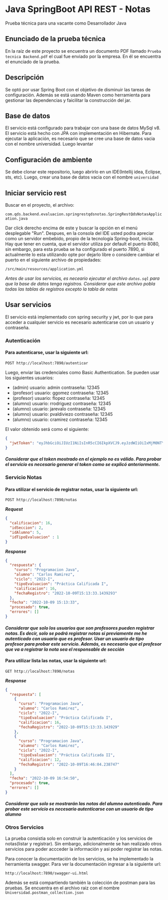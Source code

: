 # Java SpringBoot API REST - Notas
Prueba técnica para una vacante como Desarrollador Java

## Enunciado de la prueba técnica
En la raíz de este proyecto se encuentra un documento PDF llamado `Prueba tecnica Backend.pdf` el cual fue enviado por la empresa. En él se encuentra el enunciado de la prueba.

## Descripción

Se optó por usar Spring Boot con el objetivo de disminuir las tareas de configuración. Además se está usando Maven como herramienta para gestionar las dependencias y faicilitar la construcción del jar.

## Base de datos
El servicio está configurado para trabajar con una base de datos MySql v8. El servicio está hecho con JPA con implementación en Hibernate. Para ejecutar la aplicación, es necesario que se cree una base de datos vacia con el nombre universidad.
Luego levantar 

## Configuración de ambiente

Se debe clonar este repositorio, luego abrirlo en un IDE(Intellij idea, Eclipse, sts, etc). Luego, crear una base de datos vacia con el nombre `universidad`

## Iniciar servicio rest

Buscar en el proyecto, el archivo:

`com.qds.backend.evaluacion.springrestqdsnotas.SpringRestQdsNotasApplication.java`

Dar click derecho encima de este y buscar la opción en el menú desplegable "Run". Despues, en la consola del IDE usted podra apreciar como un servidor embebido, propio de la tecnología Spring-boot, inicia. Hay que tener en cuenta, que el servidor utiliza por default el puerto 8080, sin embargo, para esta prueba se ha configurado el puerto 7890, si actualmente lo esta utilizando opte por dejarlo libre o considere cambiar el puerto en el siguiente archivo de propiedades:

`/src/main/resources/application.yml`

*Antes de usar los servicios, es neceario ejecutar el archivo `datos.sql` para que la base de datos tenga registros. Considerar que este archivo pobla todas las tablas de registros excepto la tabla de notas*

## Usar servicios
El servicio está implementado con spring security y jwt, por lo que para acceder a cualquier servicio es necesario autenticarse con un usuario y contraseña.

### Autenticación
#### Para autenticarse, usar la siguiente url:

`POST http://localhost:7890/autenticar`

Luego, enviar las credenciales como Basic Authentication.
Se pueden usar los siguientes usuarios:
* (admin) usuario: admin  contraseña: 12345
* (profesor) usuario: ggomez  contraseña: 12345
* (profesor) usuario: flopez  contraseña: 12345
* (alumno) usuario: rrodriguez  contraseña: 12345
* (alumno) usuario: jarevalo  contraseña: 12345
* (alumno) usuario: pvaldiviezo  contraseña: 12345
* (alumno) usuario: cramirez  contraseña: 12345

El valor obtenido será como el siguiente:

```json
{
  "jwtToken": "eyJhbGciOiJIUzI1NiIsInR5cCI6IkpXVCJ9.eyJzdWIiOiIxMjM0NTY3ODkwIiwibmFtZSI6IkpvaG4gRG9lIiwiaWF0IjoxNTE2MjM5MDIyfQ.SflKxwRJSMeKKF2QT4fwpMeJf36POk6yJV_adQssw5c"
}
```
#### *Considerar que el token mostrado en el ejemplo no es válido. Para probar el servicio es necesario generar el token como se explicó anteriormente.*

### Servicio Notas

 #### Para utilizar el servicio de registrar notas, usar la siguiente url:

`POST http://localhost:7890/notas`

***Request***

```json
{
  "calificacion": 16,
  "idSeccion": 2,
  "idAlumno": 5,
  "idTipoEvaluacion" : 1
}
```

***Response***

```json
{
  "respuesta": {
    "curso": "Programacion Java",
    "alumno": "Carlos Ramirez",
    "ciclo": "2022-I",
    "tipoEvaluacion": "Práctica Calificada I",
    "calificacion": 16,
    "fechaRegistro": "2022-10-09T15:13:33.1439293"
  },
  "fecha": "2022-10-09 15:13:33",
  "procesado": true,
  "errores": []
}
```
#### *Considerar que solo los usuarios que son profesores pueden registrar notas. Es decir, solo se podrá registrar notas si previamente me he autenticado con usuario que es profesor. Usar un usuario de tipo profesor para probar este servicio. Además, es necesario que el profesor que va a registrar la nota sea el responsable de sección*


#### Para utilizar lista las notas, usar la siguiente url:

`GET http://localhost:7890/notas`

***Response***

```json
{
  "respuesta": [
    {
      "curso": "Programacion Java",
      "alumno": "Carlos Ramirez",
      "ciclo": "2022-I",
      "tipoEvaluacion": "Práctica Calificada I",
      "calificacion": 16,
      "fechaRegistro": "2022-10-09T15:13:33.143929"
    },
    {
      "curso": "Programacion Java",
      "alumno": "Carlos Ramirez",
      "ciclo": "2022-I",
      "tipoEvaluacion": "Práctica Calificada II",
      "calificacion": 12,
      "fechaRegistro": "2022-10-09T16:46:04.238747"
    }
  ],
  "fecha": "2022-10-09 16:54:50",
  "procesado": true,
  "errores": []
}
```
#### *Considerar que solo se mostrarán las notas del alumno autenticado. Para probar este servicio es necesario autenticarse con un usuario de tipo alumno*

### Otros Servicios
La prueba consistia solo en construir la autenticación y los servicios de notas(listar y registrar). Sin embargo, adicionalmente se han realizado otros servicios para poder accceder la información y asi poder registrar las notas.

Para conocer la documentación de los servicios, se ha implementado la herramienta swagger. Para ver la documentación ingresar a la siguiente url:

`http://localhost:7890/swagger-ui.html`

Además se está compartiendo también la colección de postman para las pruebas. Se encuentra en el archivo raiz con el nombre `Universidad.postman_collection.json`

